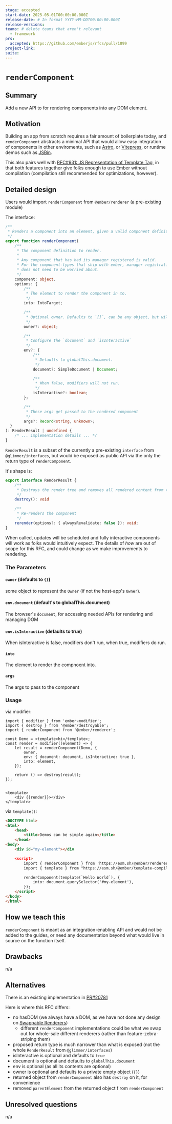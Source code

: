 ```yaml
---
stage: accepted
start-date: 2025-05-01T00:00:00.000Z
release-date: # In format YYYY-MM-DDT00:00:00.000Z
release-versions:
teams: # delete teams that aren't relevant
  - framework
prs:
  accepted: https://github.com/emberjs/rfcs/pull/1099 
project-link:
suite: 
---
```


<!--- 
Directions for above: 

stage: Leave as is
start-date: Fill in with today's date, 2032-12-01T00:00:00.000Z
release-date: Leave as is
release-versions: Leave as is
teams: Include only the [team(s)](README.md#relevant-teams) for which this RFC applies
prs:
  accepted: Fill this in with the URL for the Proposal RFC PR
project-link: Leave as is
suite: Leave as is
-->

<!-- Replace "RFC title" with the title of your RFC -->

# `renderComponent` 

## Summary

Add a new API to for rendering components into any DOM element.

## Motivation

Building an app from scratch requires a fair amount of boilerplate today, and `renderComponent` abstracts a minimal API that would allow easy integration of components in other enviroments, such as [Astro](https://astro.build/), or [Vitepress](https://vitepress.dev/), or runtime demos such as [JSBin](https://jsbin.com/).

This also pairs well with [RFC#931: JS Representation of Template Tag](https://github.com/emberjs/rfcs/pull/931), in that both features together give folks enough to use Ember without compilation (compilation still recommended for optimizations, however).


## Detailed design

Users would import `renderComponent` from `@ember/renderer` (a pre-existing module)

The interface:
```ts
/**
 * Renders a component into an element, given a valid component definition.
 */
export function renderComponent(
    /**
     * The component definition to render.
     *
     * Any component that has had its manager registered is valid.
     * For the component-types that ship with ember, manager registration 
     * does not need to be worried about. 
     */
    component: object,
    options: {
        /**
         * The element to render the component in to.
         */
        into: IntoTarget;

        /**
         * Optional owner. Defaults to `{}`, can be any object, but will need to implement the [Owner](https://api.emberjs.com/ember/release/classes/Owner) API for components within this render tree to access services.
         */
        owner?: object;

        /**
         * Configure the `document` and `isInteractive`
         */
        env?: { 
            /**
             * Defaults to globalThis.document.
             */
            document?: SimpleDocument | Document; 

            /**
             * When false, modifiers will not run.
             */
            isInteractive?: boolean; 
        };

        /**
         * These args get passed to the rendered component
         */
        args?: Record<string, unknown>;
  }
): RenderResult | undefined {
    /* ... implementation details ... */
}
```

`RenderResult` is a subset of the currently a pre-existing `interface` from `@glimmer/interfaces`, but would be exposed as public API via the only the return type of `renderComponent`.

It's shape is:
```ts
export interface RenderResult {
    /**
     * Destroys the render tree and removes all rendered content from the element rendered into.
     */
    destroy(): void

    /**
     * Re-renders the component
     */
    rerender(options?: { alwaysRevalidate: false }): void;
}
```

When called, updates will be scheduled and fully interactive components will work as folks would intuitively expect.
The details of _how_ are out of scope for this RFC, and could change as we make improvements to rendering.

### The Parameters

#### `owner` (defaults to `{}`)

some object to represent the `Owner` (if not the host-app's `Owner`).

#### `env.document` (default's to globalThis.document)

The browser's `document`, for accessing needed APIs for rendering and managing DOM

#### `env.isInteractive` (defaults to true)

When isInteractive is false, modifiers don't run, when true, modifiers do run.

#### `into`

The element to render the compnoent into.

#### `args`

The args to pass to the component

### Usage

via modifier:
```gjs
import { modifier } from 'ember-modifier';
import { destroy } from '@ember/destroyable';
import { renderComponent from '@ember/renderer';

const Demo = <template>hi</template>;
const render = modifier((element) => {
    let result = renderComponent(Demo, {
        owner,
        env: { document: document, isInteractive: true },
        into: element,
    });

    return () => destroy(result);
});


<template>
    <div {{render}}></div>
</template>
```

via `template()`:

```html
<DOCTYPE html>
<html>
    <head>
        <title>Demos can be simple again</title>
    </head>
<body>
    <div id="my-element"></div

    <script>
        import { renderComponent } from 'https://esm.sh/@ember/renderer';
        import { template } from "https://esm.sh/@ember/template-compiler";

        renderComponent(template(`Hello World`), {
            into: document.querySelector('#my-element'),
        });
    </script>
</body>
</html>
```

## How we teach this

`renderComponent` is meant as an integration-enabling API and would not be added to the guides, or need any documentation beyond what would live in source on the function itself.

## Drawbacks

n/a

## Alternatives

There is an existing implementation in [PR#20781](https://github.com/emberjs/ember.js/pull/20781/)

Here is where this RFC differs:
- no hasDOM (we always have a DOM, as we have not done any design on [Swappable Renderers](https://github.com/emberjs/ember.js/issues/20648))
  - different `renderComponent` implementations could be what we swap out for whole-sale different renderers (rather than feature-zebra-striping them) 
- proposed return type is much narrower than what is exposed (not the whole `RenderResult` from `@glimmer/interfaces`)
- isInteractive is optional and defaults to `true`
- document is optional and defaults to `globalThis.document`
- env is optional (as all its contents are optional)
- owner is optional and defaults to a private empty object (`{}`)
- returned object from `renderComponent` also has `destroy` on it, for convenience
- removed `parentElement` from the returned object f rom `renderComponent`

## Unresolved questions

n/a
